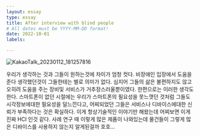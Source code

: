 ```yaml
---
layout: essay
type: essay
title: After interview with blind people
# All dates must be YYYY-MM-DD format!
date: 2022-10-01
labels:

---
```


![KakaoTalk_20230112_181257816](https://user-images.githubusercontent.com/55519519/212026145-b2427d03-48cf-4ec6-b1a7-32fca7fbeb18.jpg)

우리가 생각하는 것과 그들이 원하는것에 차이가 엄청 컷다.
비장애인 입장에서 도움을 준다 생각했던것이 그들한테는 별로 의미가 없다. 심지어 그들의 삶은 불편하지도 않고 오히려 도움을 주는 장비및 서비스가 거추장스러울뿐이였다.
한편으로는 이러한 생각도한다. 스마트폰이 없던 시절에는 우리가 스마트폰의 필요성을 못느꼇던 것처럼 그들도 시각정보에대한 필요성을 덜느낀다고,
어찌되었던 그들은 서비스나 디바이스에대한 신뢰가 부족하다는 것은 확실하다.
이게 항상기술적인 이야기만 해왔는데 어찌보면 이게 진짜 HCI 인것 같다. 사례 연구 때 이렇게 많은 제품이 나와있는데 물건들이 그렇게 많은 디바이스를 사용하지 않는지 알게된걸까 호호...
